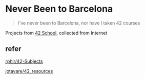 # Never Been to Barcelona

> I've never been to Barcelona, nor have I taken 42 courses

Projects from [42 School](https://42.fr), collected from Internet

## refer

[rphlr/42-Subjects](https://github.com/rphlr/42-Subjects)

[jotavare/42_resources](https://jotavare.github.io/42_resources/)

